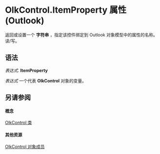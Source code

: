 
# OlkControl.ItemProperty 属性 (Outlook)

返回或设置一个 **字符串** ，指定该控件绑定到 Outlook 对象模型中的属性的名称。读/写。


## 语法

 _表达式_. **ItemProperty**

 _表达式_ 一个代表 **OlkControl** 对象的变量。


## 另请参阅


#### 概念


[OlkControl 类](426a3ce8-9103-d72e-13ee-9fb47ae0eb07.md)
#### 其他资源


[OlkControl 对象成员](9c42f23f-fc93-a5ac-6a6e-bd64ce49c01d.md)
